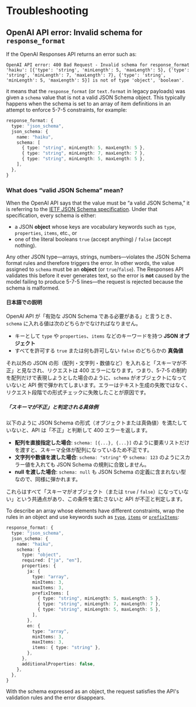 # Troubleshooting

## OpenAI API error: Invalid schema for `response_format`

If the OpenAI Responses API returns an error such as:

```
OpenAI API error: 400 Bad Request - Invalid schema for response_format 'haiku': [{'type': 'string', 'minLength': 5, 'maxLength': 5}, {'type': 'string', 'minLength': 7, 'maxLength': 7}, {'type': 'string', 'minLength': 5, 'maxLength': 5}] is not of type 'object', 'boolean'.
```

it means that the `response_format` (or `text.format` in legacy payloads) was given a `schema` value that is not a valid JSON Schema object. This typically happens when the schema is set to an array of item definitions in an attempt to enforce 5-7-5 constraints, for example:

```ts
response_format: {
  type: "json_schema",
  json_schema: {
    name: "haiku",
    schema: [
      { type: "string", minLength: 5, maxLength: 5 },
      { type: "string", minLength: 7, maxLength: 7 },
      { type: "string", minLength: 5, maxLength: 5 },
    ],
  },
}
```

### What does “valid JSON Schema” mean?

When the OpenAI API says that the value must be “a valid JSON Schema,” it is referring to the [IETF JSON Schema specification](https://json-schema.org/). Under that specification, every schema is either:

* a JSON **object** whose keys are vocabulary keywords such as `type`, `properties`, `items`, etc., or
* one of the literal booleans `true` (accept anything) / `false` (accept nothing).

Any other JSON type—arrays, strings, numbers—violates the JSON Schema format rules and therefore triggers the error. In other words, the value assigned to `schema` must be an **object** (or `true`/`false`). The Responses API validates this before it ever generates text, so the error is **not** caused by the model failing to produce 5-7-5 lines—the request is rejected because the schema is malformed.

#### 日本語での説明

OpenAI API が「有効な JSON Schema である必要がある」と言うとき、`schema` に入れる値は次のどちらかでなければなりません。

* キーとして `type` や `properties`、`items` などのキーワードを持つ **JSON オブジェクト**
* すべてを許可する `true` または何も許可しない `false` のどちらかの **真偽値**

それ以外の JSON の形（配列・文字列・数値など）を入れると「スキーマが不正」と見なされ、リクエストは 400 エラーになります。つまり、5-7-5 の制約を配列だけで表現しようとした場合のように、`schema` がオブジェクトになっていないと API 側で弾かれてしまいます。エラーはテキスト生成の失敗ではなく、リクエスト段階での形式チェックに失敗したことが原因です。

##### 「スキーマが不正」と判定される具体例

以下のように JSON Schema の形式（オブジェクトまたは真偽値）を満たしていないと、API は「不正」と判断して 400 エラーを返します。

* **配列を直接指定した場合**: `schema: [{...}, {...}]` のように要素リストだけを渡すと、スキーマ全体が配列になっているため不正です。
* **文字列や数値を渡した場合**: `schema: "string"` や `schema: 123` のようにスカラー値を入れても JSON Schema の規則に合致しません。
* **null を渡した場合**: `schema: null` も JSON Schema の定義に含まれない型なので、同様に弾かれます。

これらはすべて「スキーマがオブジェクト（または `true` / `false`）になっていない」という共通点があり、この条件を満たさないと API が不正と判定します。

To describe an array whose elements have different constraints, wrap the rules in an object and use keywords such as [`type`], [`items`] or [`prefixItems`]:

```ts
response_format: {
  type: "json_schema",
  json_schema: {
    name: "haiku",
    schema: {
      type: "object",
      required: ["ja", "en"],
      properties: {
        ja: {
          type: "array",
          minItems: 3,
          maxItems: 3,
          prefixItems: [
            { type: "string", minLength: 5, maxLength: 5 },
            { type: "string", minLength: 7, maxLength: 7 },
            { type: "string", minLength: 5, maxLength: 5 },
          ],
        },
        en: {
          type: "array",
          minItems: 3,
          maxItems: 3,
          items: { type: "string" },
        },
      },
      additionalProperties: false,
    },
  },
}
```

With the schema expressed as an object, the request satisfies the API's validation rules and the error disappears.

[`type`]: https://json-schema.org/draft/2020-12/json-schema-validation#name-type
[`items`]: https://json-schema.org/draft/2020-12/json-schema-validation#name-items
[`prefixItems`]: https://json-schema.org/draft/2020-12/json-schema-validation#name-prefixitems
